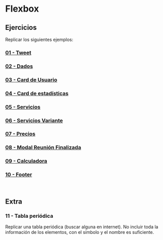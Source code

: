 # Flexbox

## Ejercicios

Replicar los siguientes ejemplos:

### [01 - Tweet](https://zf9f8.csb.app/)

### [02 - Dados](https://min56.csb.app/)

### [03 - Card de Usuario](https://gl15y.csb.app/)

### [04 - Card de estadísticas](https://uidesigndaily.com/posts/sketch-stats-card-statistics-cards-day-1119)

### [05 - Servicios](https://1exqr.csb.app/)

### [06 - Servicios Variante]()

### [07 - Precios](https://d88zw.csb.app/)

### [08 - Modal Reunión Finalizada](https://uidesigndaily.com/posts/sketch-meeting-ended-modal-pop-up-components-dark-ui-theme-day-1107)

### [09 - Calculadora](https://codepen.io/JakeCobley/full/XENQYL)

### [10 - Footer](https://uidesigndaily.com/posts/sketch-footer-website-day-1014)
<br>

## Extra

### 11 - Tabla periódica

Replicar una tabla periódica (buscar alguna en internet). No incluir toda la información de los elementos, con el símbolo y el nombre es suficiente.
